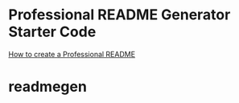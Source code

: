 # Professional README Generator Starter Code

[How to create a Professional README](https://coding-boot-camp.github.io/full-stack/github/professional-readme-guide)
# readmegen
